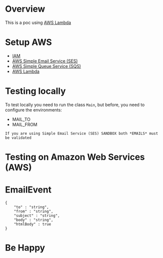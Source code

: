 # Overview

This is a poc using [AWS Lambda](https://aws.amazon.com/lambda/)

# Setup AWS

* [IAM](https://docs.aws.amazon.com/sdk-for-java/v1/developer-guide/setup-credentials.html)
* [AWS Simple Email Service (SES)](https://aws.amazon.com/ses/)
* [AWS Simple Queue Service (SQS)](https://aws.amazon.com/sqs/)
* [AWS Lambda](https://aws.amazon.com/lambda/)

# Testing locally

To test locally you need to run the class `Main`, but before, you need to configure the environments:

* MAIL_TO
* MAIL_FROM

```
If you are using Simple Email Service (SES) SANDBOX both *EMAILS* must be validated
```

# Testing on Amazon Web Services (AWS)

# EmailEvent

```
{
    "to" : "string",
    "from" : "string",
    "subject" : "string",
    "body" : "string",
    "htmlBody" : true
}
```

# Be Happy